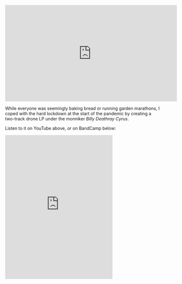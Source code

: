 <iframe width="560" height="315" src="https://www.youtube.com/embed/videoseries?list=PLXl14UJGi8Grnw6rC9BTwH0UYgZqNd-J9" title="YouTube video player" frameborder="0" allow="accelerometer; autoplay; clipboard-write; encrypted-media; gyroscope; picture-in-picture" allowfullscreen></iframe>

While everyone was seemingly baking bread or running garden marathons, I coped with the hard lockdown at the start of the pandemic by creating a two-track drone LP under the monniker *Billy Deathray Cyrus*.

Listen to it on YouTube above, or on BandCamp below:

<iframe style="border: 0; width: 350px; height: 470px;" src="https://bandcamp.com/EmbeddedPlayer/album=1274964375/size=large/bgcol=ffffff/linkcol=0687f5/tracklist=false/transparent=true/" seamless><a href="https://billydeathraycyrus.bandcamp.com/album/untitled">Untitled by Billy Deathray Cyrus</a></iframe>
